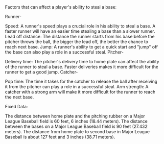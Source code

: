 Factors that can affect a player's ability to steal a base:

Runner-

Speed: A runner's speed plays a crucial role in his ability to steal a base. A faster runner will have an easier time stealing a base than a slower runner.
Lead off distance: The distance the runner starts from his base before the pitcher throws the ball, the bigger the lead off, the better the chance to reach next base.
Jump: A runner's ability to get a quick start and "jump" off the base can also play a role in a successful steal.
Pitcher-

Delivery time: The pitcher's delivery time to home plate can affect the ability of the runner to steal a base. Faster deliveries makes it more difficult for the runner to get a good jump.
Catcher-

Pop time: The time it takes for the catcher to release the ball after receiving it from the pitcher can play a role in a successful steal.
Arm strength: A catcher with a strong arm will make it more difficult for the runner to reach the next base.

Fixed Data:

The distance between home plate and the pitching rubber on a Major League Baseball field is 60 feet, 6 inches (18.44 meters).
The distance between the bases on a Major League Baseball field is 90 feet (27.432 meters).
The distance from home plate to second base in Major League Baseball is about 127 feet and 3 inches (38.71 meters).
